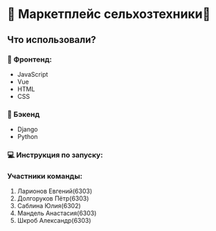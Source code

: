 # 🚜 Маркетплейс сельхозтехники🚜

## Что использовали?
### 📱 Фронтенд:
- JavaScript
- Vue
- HTML
- CSS
### 📲 Бэкенд
- Django
- Python
### 💻 Инструкция по запуску:

### Участники команды:
1. Ларионов Евгений(6303)
2. Долгоруков Пётр(6303)
3. Саблина Юлия(6302)
4. Мандель Анастасия(6303)
5. Шкроб Александр(6303)
